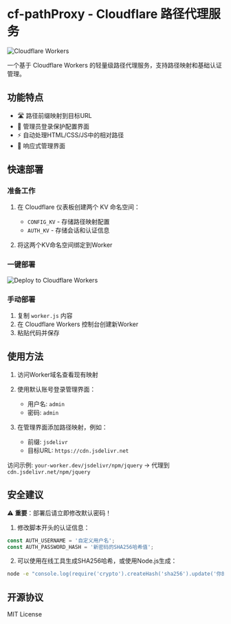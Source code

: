 # cf-pathProxy - Cloudflare 路径代理服务

![Cloudflare Workers](https://img.shields.io/badge/Cloudflare-Workers-orange)

一个基于 Cloudflare Workers 的轻量级路径代理服务，支持路径映射和基础认证管理。

## 功能特点

- 🛣️ 路径前缀映射到目标URL
- 🔐 管理员登录保护配置界面
- ⚡ 自动处理HTML/CSS/JS中的相对路径
- 📱 响应式管理界面

## 快速部署

### 准备工作

1. 在 Cloudflare 仪表板创建两个 KV 命名空间：
   - `CONFIG_KV` - 存储路径映射配置
   - `AUTH_KV` - 存储会话和认证信息

2. 将这两个KV命名空间绑定到Worker

### 一键部署

![Deploy to Cloudflare Workers](https://github.com/nibawei/cf-pathproxy/actions/workflows/deploy.yml/badge.svg)

### 手动部署

1. 复制 `worker.js` 内容
2. 在 Cloudflare Workers 控制台创建新Worker
3. 粘贴代码并保存

## 使用方法

1. 访问Worker域名查看现有映射
2. 使用默认账号登录管理界面：
   - 用户名: `admin`
   - 密码: `admin`

3. 在管理界面添加路径映射，例如：
   - 前缀: `jsdelivr`
   - 目标URL: `https://cdn.jsdelivr.net`

访问示例: `your-worker.dev/jsdelivr/npm/jquery` → 代理到 `cdn.jsdelivr.net/npm/jquery`

## 安全建议

⚠️ **重要**：部署后请立即修改默认密码！

1. 修改脚本开头的认证信息：
```javascript
const AUTH_USERNAME = '自定义用户名';
const AUTH_PASSWORD_HASH = '新密码的SHA256哈希值'; 
```

2. 可以使用在线工具生成SHA256哈希，或使用Node.js生成：
```bash
node -e "console.log(require('crypto').createHash('sha256').update('你的密码').digest('hex'))"
```

## 开源协议

MIT License
